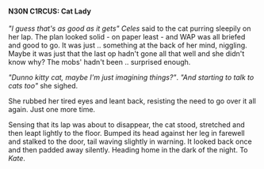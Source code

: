 #### N30N C1RCUS: Cat Lady

_"I guess that's as good as it gets"_ _Celes_ said to the cat purring sleepily on her lap. The plan looked solid - on paper least - and WAP was all briefed and good to go. It was just .. something at the back of her mind, niggling. Maybe it was just that the last op hadn't gone all that well and she didn't know why? The mobs' hadn't been .. surprised enough.

_"Dunno kitty cat, maybe I'm just imagining things?"_. _"And starting to talk to cats too"_ she sighed.

She rubbed her tired eyes and leant back, resisting the need to go over it all again. Just one more time.

Sensing that its lap was about to disappear, the cat stood, stretched and then leapt lightly to the floor. Bumped its head against her leg in farewell and stalked to the door, tail waving slightly in warning. It looked back once and then padded away silently. Heading home in the dark of the night. To _Kate_.